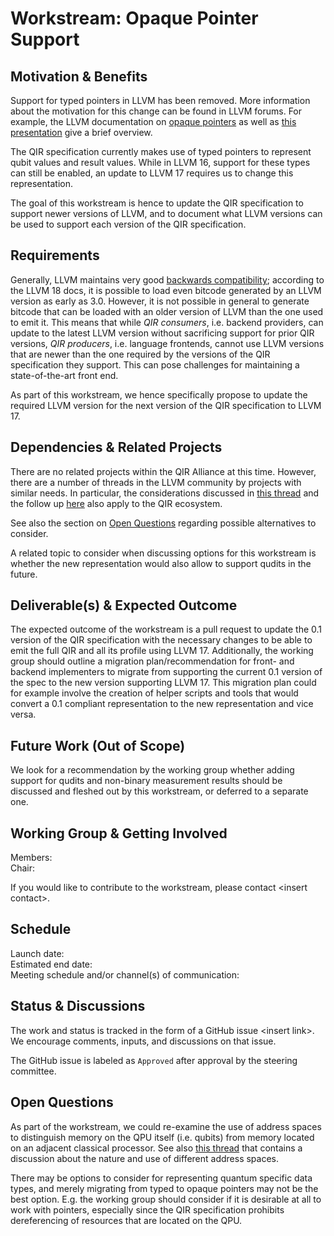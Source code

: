 # Workstream: Opaque Pointer Support

## Motivation & Benefits

Support for typed pointers in LLVM has been removed. More information about the
motivation for this change can be found in LLVM forums. For example, the LLVM
documentation on [opaque pointers](https://llvm.org/docs/OpaquePointers.html) as
well as [this
presentation](https://llvm.org/devmtg/2022-04-03/slides/keynote.Opaque.Pointers.Are.Coming.pdf)
give a brief overview.

The QIR specification currently makes use of typed pointers to represent qubit
values and result values. While in LLVM 16, support for these types can still be
enabled, an update to LLVM 17 requires us to change this representation.

The goal of this workstream is hence to update the QIR specification to support
newer versions of LLVM, and to document what LLVM versions can be used to
support each version of the QIR specification.

## Requirements

Generally, LLVM maintains very good [backwards
compatibility](https://llvm.org/docs/DeveloperPolicy.html#ir-backwards-compatibility);
according to the LLVM 18 docs, it is possible to load even bitcode generated by
an LLVM version as early as 3.0. However, it is not possible in general to
generate bitcode that can be loaded with an older version of LLVM than the one
used to emit it. This means that while *QIR consumers*, i.e. backend providers,
can update to the latest LLVM version without sacrificing support for prior QIR
versions, *QIR producers*, i.e. language frontends, cannot use LLVM
versions that are newer than the one required by the versions of the QIR
specification they support. This can pose challenges for maintaining a
state-of-the-art front end.

As part of this workstream, we hence specifically propose to update the required
LLVM version for the next version of the QIR specification to LLVM 17.

## Dependencies & Related Projects

There are no related projects within the QIR Alliance at this time. However,
there are a number of threads in the LLVM community by projects with similar
needs. In particular, the considerations discussed in [this
thread](https://discourse.llvm.org/t/rfc-better-support-for-typed-pointers-in-an-opaque-pointer-world/63339)
and the follow up
[here](https://discourse.llvm.org/t/rfc-adding-opaque-types-to-llvm-ir/65326)
also apply to the QIR ecosystem.

See also the section on [Open Questions](#open-questions) regarding possible
alternatives to consider.

A related topic to consider when discussing options for this workstream is
whether the new representation would also allow to support qudits in the future.

## Deliverable(s) & Expected Outcome

The expected outcome of the workstream is a pull request to update the 0.1
version of the QIR specification with the necessary changes to be able to emit
the full QIR and all its profile using LLVM 17.
Additionally, the working group should outline a migration plan/recommendation 
for front- and backend implementers to migrate from supporting the current 0.1 version 
of the spec to the new version supporting LLVM 17. This migration plan could for
example involve the creation of helper scripts and tools that would convert a 
0.1 compliant representation to the new representation and vice versa.

## Future Work (Out of Scope)

We look for a recommendation by the working group whether 
adding support for qudits and non-binary measurement results should 
be discussed and fleshed out by this workstream, or deferred to a separate one.

## Working Group & Getting Involved

Members: <br/>
Chair:

If you would like to contribute to the workstream, please contact \<insert
contact\>.

## Schedule

Launch date: <br/>
Estimated end date: <br/>
Meeting schedule and/or channel(s) of communication:

## Status & Discussions

The work and status is tracked in the form of a GitHub issue \<insert link\>.
<br/>
We encourage comments, inputs, and discussions on that issue.

The GitHub issue is labeled as `Approved` after approval by the steering
committee.

## Open Questions

As part of the workstream, we could re-examine the use of address spaces to
distinguish memory on the QPU itself (i.e. qubits) from memory located on an
adjacent classical processor. See also [this
thread](https://discourse.llvm.org/t/casting-between-address-spaces-and-address-space-semantics/10920/16)
that contains a discussion about the nature and use of different address spaces.

There may be options to consider for representing quantum specific data types,
and merely migrating from typed to opaque pointers may not be the best option.
E.g. the working group should consider if it is desirable at all to work with
pointers, especially since the QIR specification prohibits dereferencing of
resources that are located on the QPU.
